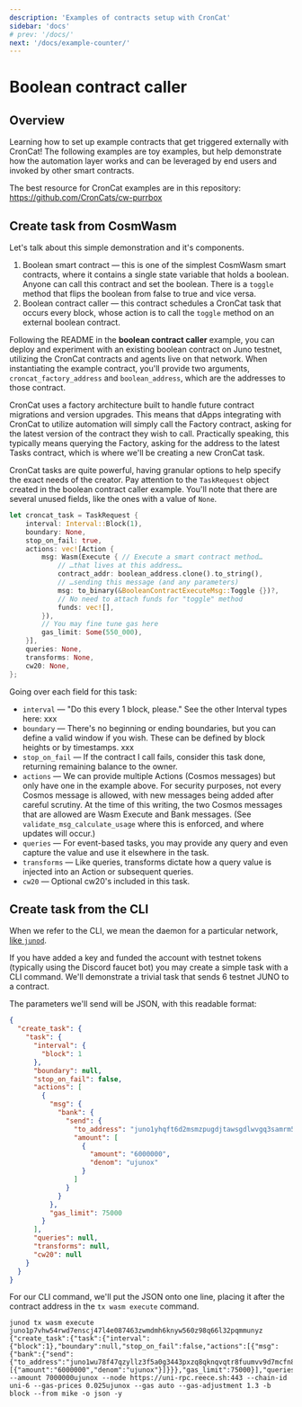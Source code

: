 ```yaml
---
description: 'Examples of contracts setup with CronCat'
sidebar: 'docs'
# prev: '/docs/'
next: '/docs/example-counter/'
---
```


# Boolean contract caller

## Overview

Learning how to set up example contracts that get triggered externally with CronCat! The following examples are toy examples, but help demonstrate how the automation layer works and can be leveraged by end users and invoked by other smart contracts.

The best resource for CronCat examples are in this repository:
https://github.com/CronCats/cw-purrbox

## Create task from CosmWasm

Let's talk about this simple demonstration and it's components.

1. Boolean smart contract — this is one of the simplest CosmWasm smart contracts, where it contains a single state variable that holds a boolean. Anyone can call this contract and set the boolean. There is a `toggle` method that flips the boolean from false to true and vice versa.
2. Boolean contract caller — this contract schedules a CronCat task that occurs every block, whose action is to call the `toggle` method on an external boolean contract. 

Following the README in the **boolean contract caller** example, you can deploy and experiment with an existing boolean contract on Juno testnet, utilizing the CronCat contracts and agents live on that network. When instantiating the example contract, you'll provide two arguments, `croncat_factory_address` and `boolean_address`, which are the addresses to those contract.

CronCat uses a factory architecture built to handle future contract migrations and version upgrades. This means that dApps integrating with CronCat to utilize automation will simply call the Factory contract, asking for the latest version of the contract they wish to call. Practically speaking, this typically means querying the Factory, asking for the address to the latest Tasks contract, which is where we'll be creating a new CronCat task.

CronCat tasks are quite powerful, having granular options to help specify the exact needs of the creator. Pay attention to the `TaskRequest` object created in the boolean contract caller example. You'll note that there are several unused fields, like the ones with a value of `None`.

```rust
let croncat_task = TaskRequest {
    interval: Interval::Block(1),
    boundary: None,
    stop_on_fail: true,
    actions: vec![Action {
        msg: Wasm(Execute { // Execute a smart contract method…
            // …that lives at this address…
            contract_addr: boolean_address.clone().to_string(),
            // …sending this message (and any parameters)
            msg: to_binary(&BooleanContractExecuteMsg::Toggle {})?,
            // No need to attach funds for "toggle" method
            funds: vec![],
        }),
        // You may fine tune gas here
        gas_limit: Some(550_000),
    }],
    queries: None, 
    transforms: None,
    cw20: None, 
};
```

Going over each field for this task:

- `interval` — "Do this every 1 block, please." See the other Interval types here: xxx
- `boundary` — There's no beginning or ending boundaries, but you can define a valid window if you wish. These can be defined by block heights or by timestamps. xxx
- `stop_on_fail` — If the contract I call fails, consider this task done, returning remaining balance to the owner.
- `actions` — We can provide multiple Actions (Cosmos messages) but only have one in the example above. For security purposes, not every Cosmos message is allowed, with new messages being added after careful scrutiny. At the time of this writing, the two Cosmos messages that are allowed are Wasm Execute and Bank messages. (See `validate_msg_calculate_usage` where this is enforced, and where updates will occur.)
- `queries` — For event-based tasks, you may provide any query and even capture the value and use it elsewhere in the task.
- `transforms` — Like queries, transforms dictate how a query value is injected into an Action or subsequent queries.
- `cw20` — Optional cw20's included in this task.

## Create task from the CLI

When we refer to the CLI, we mean the daemon for a particular network, [like `junod`](https://github.com/CosmosContracts/juno).

If you have added a key and funded the account with testnet tokens (typically using the Discord faucet bot) you may create a simple task with a CLI command. We'll demonstrate a trivial task that sends 6 testnet JUNO to a contract.

The parameters we'll send will be JSON, with this readable format:

```json
{
  "create_task": {
    "task": {
      "interval": {
        "block": 1
      },
      "boundary": null,
      "stop_on_fail": false,
      "actions": [
        {
          "msg": {
            "bank": {
              "send": {
                "to_address": "juno1yhqft6d2msmzpugdjtawsgdlwvgq3samrm5wrw",
                "amount": [
                  {
                    "amount": "6000000",
                    "denom": "ujunox"
                  }
                ]
              }
            }
          },
          "gas_limit": 75000
        }
      ],
      "queries": null,
      "transforms": null,
      "cw20": null
    }
  }
}
```

For our CLI command, we'll put the JSON onto one line, placing it after the contract address in the `tx wasm execute` command.

    junod tx wasm execute juno1p7vhw54rwd7enscj47l4e087463zwmdmh6knyw560z98q66l32pqmmunyz {"create_task":{"task":{"interval":{"block":1},"boundary":null,"stop_on_fail":false,"actions":[{"msg":{"bank":{"send":{"to_address":"juno1wu78f47qzyllz3f5a0g3443pxzq8qknqvqtr8fuumvv9d7mcfn8syl69l8","amount":[{"amount":"6000000","denom":"ujunox"}]}}},"gas_limit":75000}],"queries":null,"transforms":null,"cw20":null}}} --amount 7000000ujunox --node https://uni-rpc.reece.sh:443 --chain-id uni-6 --gas-prices 0.025ujunox --gas auto --gas-adjustment 1.3 -b block --from mike -o json -y
